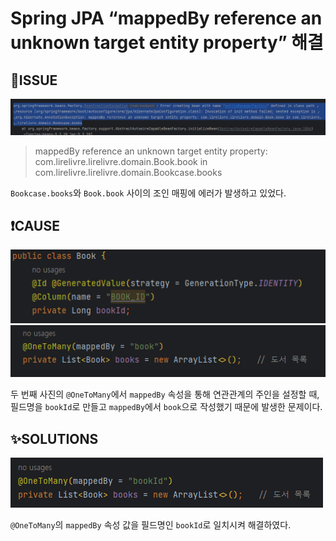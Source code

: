 # Spring JPA “mappedBy reference an unknown target entity property” 해결
## 🐛ISSUE
![Picture 1](images/mappedBy-reference-an-unknown-target-entity-property-1.png)
> mappedBy reference an unknown target entity property: com.lirelivre.lirelivre.domain.Book.book in com.lirelivre.lirelivre.domain.Bookcase.books

`Bookcase.books`와 `Book.book` 사이의 조인 매핑에 에러가 발생하고 있었다.

## ❗CAUSE
![Picture 2](images/mappedBy-reference-an-unknown-target-entity-property-2.png)
![Picture 3](images/mappedBy-reference-an-unknown-target-entity-property-3.png)

두 번째 사진의 `@OneToMany`에서 `mappedBy` 속성을 통해 연관관계의 주인을 설정할 때, 필드명을 `bookId`로 만들고 `mappedBy`에서 `book`으로 작성했기 때문에 발생한 문제이다.

## ✨SOLUTIONS
![Picture 4](images/mappedBy-reference-an-unknown-target-entity-property-4.png)

`@OneToMany`의 `mappedBy` 속성 값을 필드명인 `bookId`로 일치시켜 해결하였다.